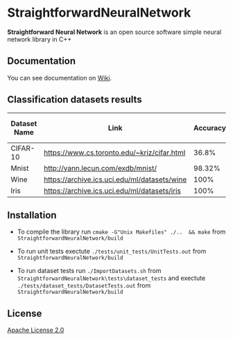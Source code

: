 # StraightforwardNeuralNetwork
**Straightforward Neural Network** is an open source software simple neural network library in C++

## Documentation

You can see documentation on [Wiki](https://github.com/MatthieuHernandez/StraightforwardNeuralNetwork/wiki).

## Classification datasets results
| Dataset Name | Link                                         | Accuracy | Number of Neurones |
|--------------|----------------------------------------------|----------|--------------------|
| CIFAR-10     | https://www.cs.toronto.edu/~kriz/cifar.html  | 36.8%    | 230                |
| Mnist        | http://yann.lecun.com/exdb/mnist/            | 98.32%   | 230                |
| Wine         | https://archive.ics.uci.edu/ml/datasets/wine | 100%     | 28                 |
| Iris         | https://archive.ics.uci.edu/ml/datasets/iris | 100%     | 12                 |

## Installation

* To compile the library run `cmake -G"Unix Makefiles" ./..  && make` from `StraightforwardNeuralNetwork/build`

* To run unit tests exectute `./tests/unit_tests/UnitTests.out` from `StraightforwardNeuralNetwork/build`

* To run dataset tests run `./ImportDatasets.sh` from `StraightforwardNeuralNetwork\tests\dataset_tests` and exectute `./tests/dataset_tests/DatasetTests.out` from `StraightforwardNeuralNetwork/build`

## License

[Apache License 2.0](LICENSE)
